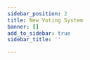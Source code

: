 ```yaml
---
sidebar_position: 2
title: New Voting System
banner: []
add_to_sidebar: true
sidebar_title: ''

---
```

